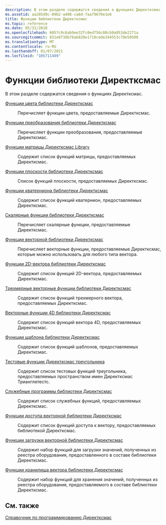 ```yaml
---
description: В этом разделе содержатся сведения о функциях Директксмас.
ms.assetid: aa285d9c-09b2-a408-ca6d-7aa79670e1e6
title: Функции библиотеки Директксмас
ms.topic: reference
ms.date: 05/31/2018
ms.openlocfilehash: 6057c9c6ab9ee32fc0ed756c08cb9a953de2271a
ms.sourcegitcommit: 831e8f3db78ab820e1710cede244553c70e50500
ms.translationtype: MT
ms.contentlocale: ru-RU
ms.lasthandoff: 01/07/2021
ms.locfileid: "105711489"
---
```

# <a name="directxmath-library-functions"></a>Функции библиотеки Директксмас

В этом разделе содержатся сведения о функциях Директксмас.

<dl> <dt>

[Функции цвета библиотеки Директксмас](ovw-xnamath-reference-functions-color.md)
</dt> <dd>

Перечисляет функции цвета, предоставляемые Директксмас.

</dd> <dt>

[Функции преобразования библиотеки Директксмас](ovw-xnamath-reference-functions-conversion.md)
</dt> <dd>

Перечисляет функции преобразования, предоставляемые Директксмас.

</dd> <dt>

[Функции матрицы Директксмас Library](ovw-xnamath-reference-functions-matrix.md)
</dt> <dd>

Содержит список функций матрицы, предоставляемых Директксмас.

</dd> <dt>

[Функции плоскости библиотеки Директксмас](ovw-xnamath-reference-functions-plane.md)
</dt> <dd>

Список функций плоскости, предоставляемых Директксмас.

</dd> <dt>

[Функции кватерниона библиотеки Директксмас](ovw-xnamath-reference-functions-quaternion.md)
</dt> <dd>

Содержит список функций кватернион, предоставляемых Директксмас.

</dd> <dt>

[Скалярные функции библиотеки Директксмас](ovw-xnamath-reference-functions-scalar.md)
</dt> <dd>

Перечисляет скалярные функции, предоставляемые Директксмас.

</dd> <dt>

[Функции векторной библиотеки Директксмас](ovw-xnamath-reference-functions-vector.md)
</dt> <dd>

Перечисляет векторные функции, предоставляемые Директксмас, которые можно использовать для любого типа вектора.

</dd> <dt>

[Функции 2D-вектора библиотеки Директксмас](ovw-xnamath-reference-functions-vector2.md)
</dt> <dd>

Содержит список функций 2D-вектора, предоставляемых Директксмас.

</dd> <dt>

[Трехмерные векторные функции библиотеки Директксмас](ovw-xnamath-reference-functions-vector3.md)
</dt> <dd>

Содержит список функций трехмерного вектора, предоставляемых Директксмас.

</dd> <dt>

[Векторные функции 4D библиотеки Директксмас](ovw-xnamath-reference-functions-vector4.md)
</dt> <dd>

Содержит список функций вектора 4D, предоставляемых Директксмас.

</dd> <dt>

[Функции шаблона библиотеки Директксмас](ovw-xnamath-templates.md)
</dt> <dd>

Содержит список функций шаблонов, предоставляемых Директксмас.

</dd> <dt>

[Тестовые функции Директксмас треугольника](ovw-xnamath-triangletests.md)
</dt> <dd>

Содержит список тестовых функций треугольника, предоставляемых пространством имен Директксмас Трианглетестс.

</dd> <dt>

[Служебные программы библиотеки Директксмас](ovw-xnamath-utilities.md)
</dt> <dd>

Содержит список служебных функций, предоставляемых Директксмас.

</dd> <dt>

[Функции доступа векторной библиотеки Директксмас](ovw-xnamath-reference-functions-accessors.md)
</dt> <dd>

Содержит список функций доступа к вектору, предоставляемых библиотекой Директксмас.

</dd> <dt>

[Функции загрузки векторной библиотеки Директксмас](ovw-xnamath-reference-functions-load.md)
</dt> <dd>

Содержит набор функций для загрузки значений, полученных из реестра оборудования, предоставленного в составе библиотеки Директксмас.

</dd> <dt>

[Функции хранилища вектора библиотеки Директксмас](ovw-xnamath-reference-functions-storage.md)
</dt> <dd>

Содержит набор функций для хранения значений, полученных из реестра оборудования, предоставляемого в составе библиотеки Директксмас.

</dd> </dl>

## <a name="related-topics"></a>См. также

<dl> <dt>

[Справочник по программированию Директксмас](ovw-xnamath-reference.md)
</dt> </dl>

 

 



